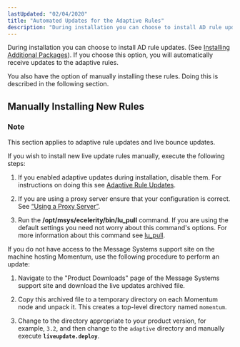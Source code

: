 ```yaml
---
lastUpdated: "02/04/2020"
title: "Automated Updates for the Adaptive Rules"
description: "During installation you can choose to install AD rule updates See Installing Additional Packages If you choose this option you will automatically receive updates to the adaptive rules You also have the option of manually installing these rules Doing this is described in the following section This section applies to..."
---
```



During installation you can choose to install AD rule updates. (See [Installing Additional Packages](/momentum/3/3-reference/install-additional-packages#install.additional.packages.adaptive.updates)). If you choose this option, you will automatically receive updates to the adaptive rules.

You also have the option of manually installing these rules. Doing this is described in the following section.

## <a name="ad.adaptive.update.manual"></a> Manually Installing New Rules

### Note

This section applies to adaptive rule updates and live bounce updates.

If you wish to install new live update rules manually, execute the following steps:

1.  If you enabled adaptive updates during installation, disable them. For instructions on doing this see [Adaptive Rule Updates](/momentum/3/3-reference/3-reference-modules-live-bounce-updates#modules.live.updates.adaptive).

2.  If you are using a proxy server ensure that your configuration is correct. See [“Using a Proxy Server”](/momentum/3/3-ad/ad-adaptive-automated-proxy).

3.  Run the **/opt/msys/ecelerity/bin/lu_pull** command. If you are using the default settings you need not worry about this command's options. For more information about this command see [lu_pull](/momentum/3/3-reference/executable-lu-pull).

If you do not have access to the Message Systems support site on the machine hosting Momentum, use the following procedure to perform an update:

1.  Navigate to the "Product Downloads" page of the Message Systems support site and download the live updates archived file.

2.  Copy this archived file to a temporary directory on each Momentum node and unpack it. This creates a top-level directory named `momentum`.

3.  Change to the directory appropriate to your product version, for example, `3.2`, and then change to the `adaptive` directory and manually execute **`liveupdate.deploy`**.